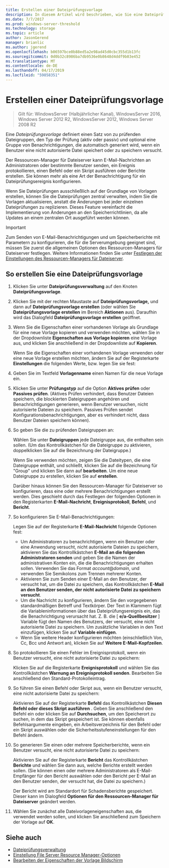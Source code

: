 ```yaml
---
title: Erstellen einer Dateiprüfungsvorlage
description: In diesem Artikel wird beschrieben, wie Sie eine Dateiprüfungsvorlage erstellen
ms.date: 7/7/2017
ms.prod: windows-server-threshold
ms.technology: storage
ms.topic: article
author: JasonGerend
manager: brianlic
ms.author: jgerend
ms.openlocfilehash: b06597bce0b88ed5a2e98ad45d0cbc355d1b13fc
ms.sourcegitcommit: 0d0b32c8986ba7db9536e0b8648d4ddf9b03e452
ms.translationtype: MT
ms.contentlocale: de-DE
ms.lasthandoff: 04/17/2019
ms.locfileid: "59858351"
---
```

# <a name="create-a-file-screen-template"></a>Erstellen einer Dateiprüfungsvorlage

> Gilt für: WindowsServer (Halbjährlicher Kanal), WindowsServer 2016, Windows Server 2012 R2, WindowsServer 2012, Windows Server 2008 R2

Eine *Dateiprüfungsvorlage* definiert einen Satz von zu prüfenden Dateigruppen, den Typ der Prüfung (aktiv oder passiv) und optional eine Gruppe von Benachrichtigungen, die automatisch generiert wird, wenn ein Benutzer eine nicht autorisierte Datei speichert oder zu speichern versucht.

Der Ressourcen-Manager für Dateiserver kann E-Mail-Nachrichten an Administratoren oder bestimmte Benutzer senden, ein Ereignis protokollieren, einen Befehl oder ein Skript ausführen oder Berichte erstellen. Sie können mehr als eine Art der Benachrichtigung für ein Dateiprüfungsereignis konfigurieren.

Wenn Sie Dateiprüfungen ausschließlich auf der Grundlage von Vorlagen erstellen, können Sie die Dateiprüfungen zentral verwalten, indem Sie die Vorlagen aktualisieren, anstatt die Änderungen bei jeder einzelnen Dateiprüfungen zu replizieren. Dieses Feature vereinfacht die Implementierung von Änderungen an den Speicherrichtlinien, da alle Updates an einem zentralen Ort ausgeführt werden können.

> [!Important]
> Zum Senden von E-Mail-Benachrichtigungen und um Speicherberichte mit Parametern zu konfigurieren, die für die Serverumgebung geeignet sind, müssen Sie zuerst die allgemeinen Optionen des Ressourcen-Managers für Dateiserver festlegen. Weitere Informationen finden Sie unter [Festlegen der Einstellungen des Ressourcen-Managers für Dateiserver](setting-file-server-resource-manager-options.md).

## <a name="to-create-a-file-screen-template"></a>So erstellen Sie eine Dateiprüfungsvorlage

1.  Klicken Sie unter **Dateiprüfungsverwaltung** auf den Knoten **Dateiprüfungsvorlage**.

2.  Klicken Sie mit der rechten Maustaste auf **Dateiprüfungsvorlage,** und dann auf **Dateiprüfungsvorlage erstellen** (oder wählen Sie **Dateiprüfungsvorlage erstellen** im Bereich **Aktionen** aus). Daraufhin wird das Dialogfeld **Dateiprüfungsvorlage erstellen** geöffnet.

3.  Wenn Sie die Eigenschaften einer vorhandenen Vorlage als Grundlage für eine neue Vorlage kopieren und verwenden möchten, wählen Sie in der Dropdownliste **Eigenschaften aus Vorlage kopieren** eine Vorlage aus, und klicken Sie anschließend in der Dropdownliste auf **Kopieren**.

    Wenn Sie die Eigenschaften einer vorhandenen Vorlage verwenden oder eine neue Vorlage erstellen möchten, ändern Sie auf der Registerkarte **Einstellungen** die folgenden Werte, bzw. legen Sie sie fest:

4.  Geben Sie im Textfeld **Vorlagenname** einen Namen für die neue Vorlage ein.

5.  Klicken Sie unter **Prüfungstyp** auf die Option **Aktives prüfen** oder **Passives prüfen**. (Aktives Prüfen verhindert, dass Benutzer Dateien speichern, die blockierten Dateigruppen angehören und Benachrichtigungen generieren, wenn Benutzer versuchen, nicht autorisierte Dateien zu speichern. Passives Prüfen sendet Konfigurationsbenachrichtigungen, aber es verhindert nicht, dass Benutzer Dateien speichern können).

6.  So geben Sie die zu prüfenden Dateigruppen an:

    Wählen Sie unter **Dateigruppen** jede Dateigruppe aus, die enthalten sein sollen. (Um das Kontrollkästchen für die Dateigruppe zu aktivieren, doppelklicken Sie auf die Bezeichnung der Dateigruppe.)

    Wenn Sie verwenden möchten, zeigen Sie die Dateitypen, die eine Dateigruppe enthält, und schließt, klicken Sie auf die Bezeichnung für "Group" und klicken Sie dann auf **bearbeiten**. Um eine neue Dateigruppe zu erstellen, klicken Sie auf **erstellen**.

    Darüber hinaus können Sie den Ressourcen-Manager für Dateiserver so konfigurieren, dass eine oder mehrere Benachrichtigungen erstellt werden. Dies geschieht durch das Festlegen der folgenden Optionen in den Registerkarten **E-Mail-Nachricht**, **Ereignisprotokoll**, **Befehl**, und **Bericht**.

7.  So konfigurieren Sie E-Mail-Benachrichtigungen:

    Legen Sie auf der Registerkarte **E-Mail-Nachricht** folgende Optionen fest:

    -   Um Administratoren zu benachrichtigen, wenn ein Benutzer oder eine Anwendung versucht, nicht autorisierte Dateien zu speichern, aktivieren Sie das Kontrollkästchen **E-Mail an die folgenden Administratoren senden** und geben Sie die Namen der administrativen Konten ein, die die Benachrichtigungen erhalten sollen. Verwenden Sie das Format *account*@*domain*, und verwenden Sie Semikolons zum Trennen mehrerer Konten.
    -   Aktivieren Sie zum Senden einer E-Mail an den Benutzer, der versucht hat, um die Datei zu speichern, das Kontrollkästchen **E-Mail an den Benutzer senden, der nicht autorisierte Datei zu speichern versucht**.
    -   Um die Nachricht zu konfigurieren, ändern Sie den vorgegebenen standardmäßigen Betreff und Textkörper. Der Text in Klammern fügt die Variableninformationen über das Dateiprüfungsereignis ein, das die Benachrichtigung verursacht hat. Z. B. die \[ **e/a-Quellbesitzer** \] Variable fügt den Namen des Benutzers, der versucht, eine nicht autorisierte Datei zu speichern. Um zusätzliche Variablen in den Text einzufügen, klicken Sie auf **Variable einfügen**.
    -   Wenn Sie weitere Header konfigurieren möchten (einschließlich Von, Cc, Bcc und Antwort an), klicken Sie auf **Weitere E-Mail-Kopfzeilen**.

8.  So protokollieren Sie einen Fehler im Ereignisprotokoll, wenn ein Benutzer versucht, eine nicht autorisierte Datei zu speichern:

    Klicken Sie auf die Registerkarte **Ereignisprotokoll** und wählen Sie das Kontrollkästchen **Warnung an Ereignisprotokoll senden**. Bearbeiten Sie anschließend den Standard-Protokolleintrag.

9.  So führen Sie einen Befehl oder Skript aus, wenn ein Benutzer versucht, eine nicht autorisierte Datei zu speichern:

    Aktivieren Sie auf der Registerkarte **Befehl** das Kontrollkästchen **Diesen Befehl oder dieses Skript ausführen** . Geben Sie anschließend den Befehl ein oder klicken Sie auf **Durchsuchen**, um den Speicherort zu suchen, in dem das Skript gespeichert ist. Sie können ebenfalls Befehlsargumente eingeben, ein Arbeitsverzeichnis für den Befehl oder ein Skript auswählen oder die Sicherheitsstufeneinstellungen für den Befehl ändern.

10. So generieren Sie einen oder mehrere Speicherberichte, wenn ein Benutzer versucht, eine nicht autorisierte Datei zu speichern:

    Aktivieren Sie auf der Registerkarte **Bericht** das Kontrollkästchen **Berichte** und wählen Sie dann aus, welche Berichte erstellt werden sollen. (Sie können einen oder mehrere Administratoren als E-Mail-Empfänger für den Bericht auswählen oder den Bericht per E-Mail an den Benutzer senden, der versucht hat, die Datei zu speichern.)

    Der Bericht wird am Standardort für Schadensberichte gespeichert. Dieser kann im Dialogfeld **Optionen für den Ressourcen-Manager für Dateiserver** geändert werden.

11. Wählen Sie zunächst alle Dateivorlageneigenschaften aus, die verwendet werden sollen, und klicken Sie anschließend zum Speichern der Vorlage auf **OK**.

## <a name="see-also"></a>Siehe auch

-   [Dateiprüfungsverwaltung](file-screening-management.md)
-   [Einstellung File Server Resource Manager-Optionen](setting-file-server-resource-manager-options.md)
-   [Bearbeiten der Eigenschaften der Vorlage Bildschirm](edit-file-screen-template-properties.md)

